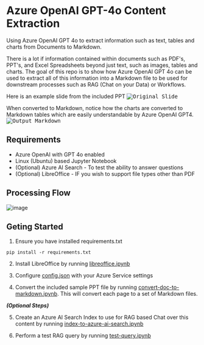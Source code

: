 # Azure OpenAI GPT-4o Content Extraction
Using Azure OpenAI GPT 4o to extract information such as text, tables and charts from Documents to Markdown.

There is a lot if information contained within documents such as PDF's, PPT's, and Excel Spreadsheets beyond just text, such as images, tables and charts. The goal of this repo is to show how Azure OpenAI GPT 4o can be used to extract all of this information into a Markdown file to be used for downstream processes such as RAG (Chat on your Data) or Workflows.

Here is an example slide from the included PPT
<kbd>
<img src= "https://github.com/liamca/GPT4oContentExtraction/assets/3432973/8b42c1d7-3e3e-457b-b08b-ba8be8d8540e" alt="Original Slide">
</kbd>

When converted to Markdown, notice how the charts are converted to Markdown tables which are easily understandable by Azure OpenAI GPT4.
<kbd>
<img src= "https://github.com/liamca/GPT4oContentExtraction/assets/3432973/f7f21e21-150d-4194-a3b3-a1f499ce44b3" alt="Output Markdown">
</kbd>


## Requirements

* Azure OpenAI with GPT 4o enabled
* Linux (Ubuntu) based Jupyter Notebook
* (Optional) Azure AI Search - To test the ability to answer questions
* (Optional) LibreOffice - IF you wish to support file types other than PDF

## Processing Flow
![image](https://github.com/liamca/GPT4oContentExtraction/assets/3432973/8db4eee3-6a9a-4cdd-9c7b-07ad8effd419)

## Geting Started

1) Ensure you have installed requirements.txt
```code
pip install -r requirements.txt
```

2) Install LibreOffice by running [libreoffice.ipynb](https://github.com/liamca/GPT4oContentExtraction/blob/main/install-libreoffice.ipynb)
   
3) Configure [config.json](https://github.com/liamca/GPT4oContentExtraction/blob/main/config.json) with your Azure Service settings
   
4) Convert the included sample PPT file by running [convert-doc-to-markdown.ipynb](https://github.com/liamca/GPT4oContentExtraction/blob/main/convert-doc-to-markdown.ipynb). This will convert each page to a set of Markdown files.

***(Optional Steps)***

5) Create an Azure AI Search Index to use for RAG based Chat over this content by running [index-to-azure-ai-search.ipynb](https://github.com/liamca/GPT4oContentExtraction/blob/main/index-to-azure-ai-search.ipynb)

6) Perform a test RAG query by running [test-query.ipynb](https://github.com/liamca/GPT4oContentExtraction/blob/main/test-query.ipynb)



